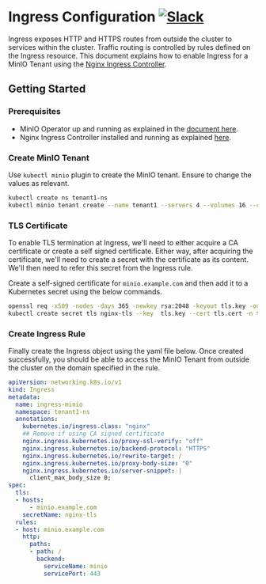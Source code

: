 # Ingress Configuration [![Slack](https://slack.min.io/slack?type=svg)](https://slack.min.io)

Ingress exposes HTTP and HTTPS routes from outside the cluster to services within the cluster. Traffic routing is controlled by rules defined on the Ingress resource. This document explains how to enable Ingress for a MinIO Tenant using the [Nginx Ingress Controller](https://kubernetes.github.io/ingress-nginx/).

## Getting Started

### Prerequisites

- MinIO Operator up and running as explained in the [document here](https://github.com/minio/operator#operator-setup).
- Nginx Ingress Controller installed and running as explained [here](https://kubernetes.github.io/ingress-nginx/deploy/).

### Create MinIO Tenant

Use `kubectl minio` plugin to create the MinIO tenant. Ensure to change the values as relevant.

```sh
kubectl create ns tenant1-ns
kubectl minio tenant create --name tenant1 --servers 4 --volumes 16 --capacity 16Ti --namespace tenant1-ns --storage-class default
```

### TLS Certificate

To enable TLS termination at Ingress, we'll need to either acquire a CA certificate or create a self signed certificate. Either way, after acquiring the certificate, we'll need to create a secret with the certificate as its content. We'll then need to refer this secret from the Ingress rule.

Create a self-signed certificate for `minio.example.com` and then add it to a Kubernetes secret using the below commands.

```sh
openssl req -x509 -nodes -days 365 -newkey rsa:2048 -keyout tls.key -out tls.cert -subj "/CN=minio.example.com/O=minio.example.com"
kubectl create secret tls nginx-tls --key  tls.key --cert tls.cert -n tenant1-ns
```

### Create Ingress Rule

Finally create the Ingress object using the yaml file below. Once created successfully, you should be able to access the MinIO Tenant from outside the cluster
on the domain specified in the rule.

```yaml
apiVersion: networking.k8s.io/v1
kind: Ingress
metadata:
  name: ingress-minio
  namespace: tenant1-ns
  annotations:
    kubernetes.io/ingress.class: "nginx"
    ## Remove if using CA signed certificate
    nginx.ingress.kubernetes.io/proxy-ssl-verify: "off"
    nginx.ingress.kubernetes.io/backend-protocol: "HTTPS"
    nginx.ingress.kubernetes.io/rewrite-target: /
    nginx.ingress.kubernetes.io/proxy-body-size: "0"
    nginx.ingress.kubernetes.io/server-snippet: |
      client_max_body_size 0;
spec:
  tls:
  - hosts:
      - minio.example.com
    secretName: nginx-tls
  rules:
  - host: minio.example.com
    http:
      paths:
      - path: /
        backend:
          serviceName: minio
          servicePort: 443
```
